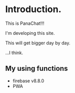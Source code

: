 # Introduction.
This is PanaChat!!!

I'm developing this site.

This will get bigger day by day.

...I think.

## My using functions
- firebase v8.8.0
- PWA
